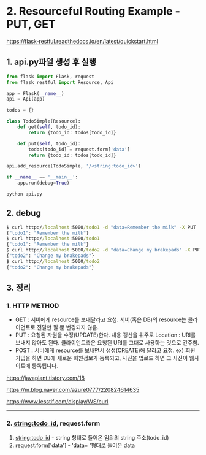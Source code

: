 # 2. Resourceful Routing Example - PUT, GET 
https://flask-restful.readthedocs.io/en/latest/quickstart.html

## 1. api.py파일 생성 후 실행
```Python
from flask import Flask, request
from flask_restful import Resource, Api

app = Flask(__name__)
api = Api(app)

todos = {}

class TodoSimple(Resource):
    def get(self, todo_id):
        return {todo_id: todos[todo_id]}

    def put(self, todo_id):
        todos[todo_id] = request.form['data']
        return {todo_id: todos[todo_id]}

api.add_resource(TodoSimple, '/<string:todo_id>')

if __name__ == '__main__':
    app.run(debug=True)
```
```cmd
python api.py
```

## 2. debug
```cmd
$ curl http://localhost:5000/todo1 -d "data=Remember the milk" -X PUT
{"todo1": "Remember the milk"}
$ curl http://localhost:5000/todo1
{"todo1": "Remember the milk"}
$ curl http://localhost:5000/todo2 -d "data=Change my brakepads" -X PUT
{"todo2": "Change my brakepads"}
$ curl http://localhost:5000/todo2
{"todo2": "Change my brakepads"}
```

## 3. 정리
### 1. HTTP METHOD
- GET : 서버에게 resource를 보내달라고 요청. 서버(혹은 DB)의 resource는 클라이언트로 전달만 될 뿐 변경되지 않음.
- PUT : 요청된 자원을 수정(UPDATE)한다. 내용 갱신을 위주로 Location : URI를 보내지 않아도 된다. 클라이언트측은 요청된 URI를 그대로 사용하는 것으로 간주함.
- POST : 서버에게 resource를 보내면서 생성(CREATE)해 달라고 요청. ex) 회원가입을 하면 DB에 새로운 회원정보가 등록되고, 사진을 업로드 하면 그 사진이 웹사이트에 등록됩니다.

https://javaplant.tistory.com/18

https://m.blog.naver.com/azure0777/220824614635

https://www.lesstif.com/display/WS/curl

---

### 2. <string:todo_id>, request.form
1. <string:todo_id> - string 형태로 들어온 임의의 string 주소(todo_id)
2. request.form['data'] - 'data= '형태로 들어온 data
